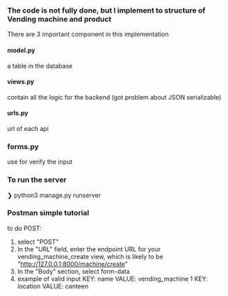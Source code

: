 ### The code is not fully done, but I implement to structure of Vending machine and product

There are 3 important component in this implementation

#### model.py
a table in the database

#### views.py
contain all the logic for the backend (got problem about JSON serializable)

#### urls.py
url of each api

### forms.py
use for verify the input

### To run the server
 ❯ python3 manage.py runserver    
 

### Postman simple tutorial
to do POST:
1. select "POST"
2. In the "URL" field, enter the endpoint URL for your vending_machine_create view, which is likely to be "http://127.0.0.1:8000/machine/create"
3. In the "Body" section, select form-data
4. example of valid input 
KEY: name  VALUE: vending_machine 1 
KEY: location VALUE: canteen